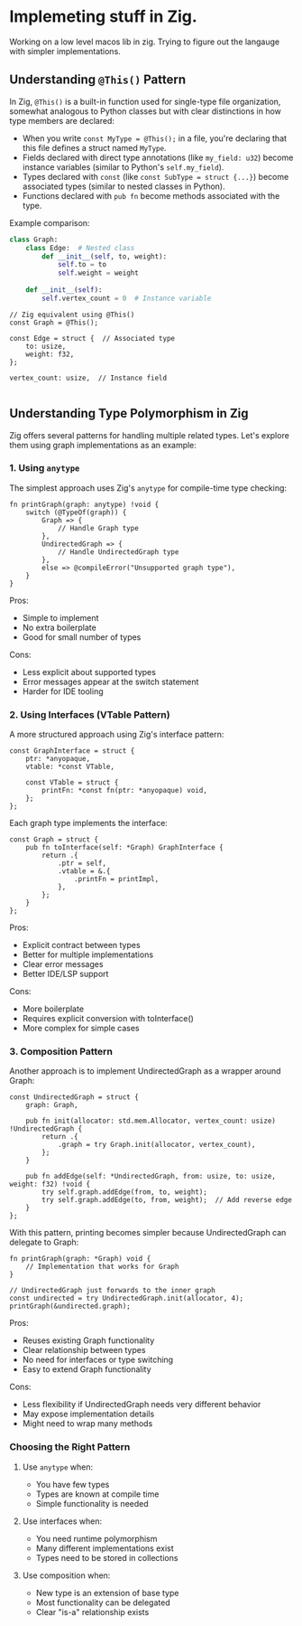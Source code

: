 # Implemeting stuff in Zig. 

Working on a low level macos lib in zig. Trying to figure out the langauge with simpler implementations. 

## Understanding `@This()` Pattern 

In Zig, `@This()` is a built-in function used for single-type file organization, somewhat analogous to Python classes but with clear distinctions in how type members are declared:

- When you write `const MyType = @This();` in a file, you're declaring that this file defines a struct named `MyType`.
- Fields declared with direct type annotations (like `my_field: u32`) become instance variables (similar to Python's `self.my_field`).
- Types declared with `const` (like `const SubType = struct {...}`) become associated types (similar to nested classes in Python).
- Functions declared with `pub fn` become methods associated with the type.

Example comparison:
```python
class Graph:
    class Edge:  # Nested class
        def __init__(self, to, weight):
            self.to = to
            self.weight = weight
    
    def __init__(self):
        self.vertex_count = 0  # Instance variable
```

```zig
// Zig equivalent using @This()
const Graph = @This();

const Edge = struct {  // Associated type
    to: usize,
    weight: f32,
};

vertex_count: usize,  // Instance field


```

## Understanding Type Polymorphism in Zig

Zig offers several patterns for handling multiple related types. Let's explore them using graph implementations as an example:

### 1. Using `anytype`

The simplest approach uses Zig's `anytype` for compile-time type checking:

```zig
fn printGraph(graph: anytype) !void {
    switch (@TypeOf(graph)) {
        Graph => {
            // Handle Graph type
        },
        UndirectedGraph => {
            // Handle UndirectedGraph type
        },
        else => @compileError("Unsupported graph type"),
    }
}
```

Pros:
- Simple to implement
- No extra boilerplate
- Good for small number of types

Cons:
- Less explicit about supported types
- Error messages appear at the switch statement
- Harder for IDE tooling

### 2. Using Interfaces (VTable Pattern)

A more structured approach using Zig's interface pattern:

```zig
const GraphInterface = struct {
    ptr: *anyopaque,
    vtable: *const VTable,

    const VTable = struct {
        printFn: *const fn(ptr: *anyopaque) void,
    };
};
```

Each graph type implements the interface:

```zig
const Graph = struct {
    pub fn toInterface(self: *Graph) GraphInterface {
        return .{
            .ptr = self,
            .vtable = &.{
                .printFn = printImpl,
            },
        };
    }
};
```

Pros:
- Explicit contract between types
- Better for multiple implementations
- Clear error messages
- Better IDE/LSP support

Cons:
- More boilerplate
- Requires explicit conversion with toInterface()
- More complex for simple cases

### 3. Composition Pattern

Another approach is to implement UndirectedGraph as a wrapper around Graph:

```zig
const UndirectedGraph = struct {
    graph: Graph,
    
    pub fn init(allocator: std.mem.Allocator, vertex_count: usize) !UndirectedGraph {
        return .{
            .graph = try Graph.init(allocator, vertex_count),
        };
    }

    pub fn addEdge(self: *UndirectedGraph, from: usize, to: usize, weight: f32) !void {
        try self.graph.addEdge(from, to, weight);
        try self.graph.addEdge(to, from, weight);  // Add reverse edge
    }
};
```

With this pattern, printing becomes simpler because UndirectedGraph can delegate to Graph:

```zig
fn printGraph(graph: *Graph) void {
    // Implementation that works for Graph
}

// UndirectedGraph just forwards to the inner graph
const undirected = try UndirectedGraph.init(allocator, 4);
printGraph(&undirected.graph);
```

Pros:
- Reuses existing Graph functionality
- Clear relationship between types
- No need for interfaces or type switching
- Easy to extend Graph functionality

Cons:
- Less flexibility if UndirectedGraph needs very different behavior
- May expose implementation details
- Might need to wrap many methods

### Choosing the Right Pattern

1. Use `anytype` when:
   - You have few types
   - Types are known at compile time
   - Simple functionality is needed

2. Use interfaces when:
   - You need runtime polymorphism
   - Many different implementations exist
   - Types need to be stored in collections

3. Use composition when:
   - New type is an extension of base type
   - Most functionality can be delegated
   - Clear "is-a" relationship exists
